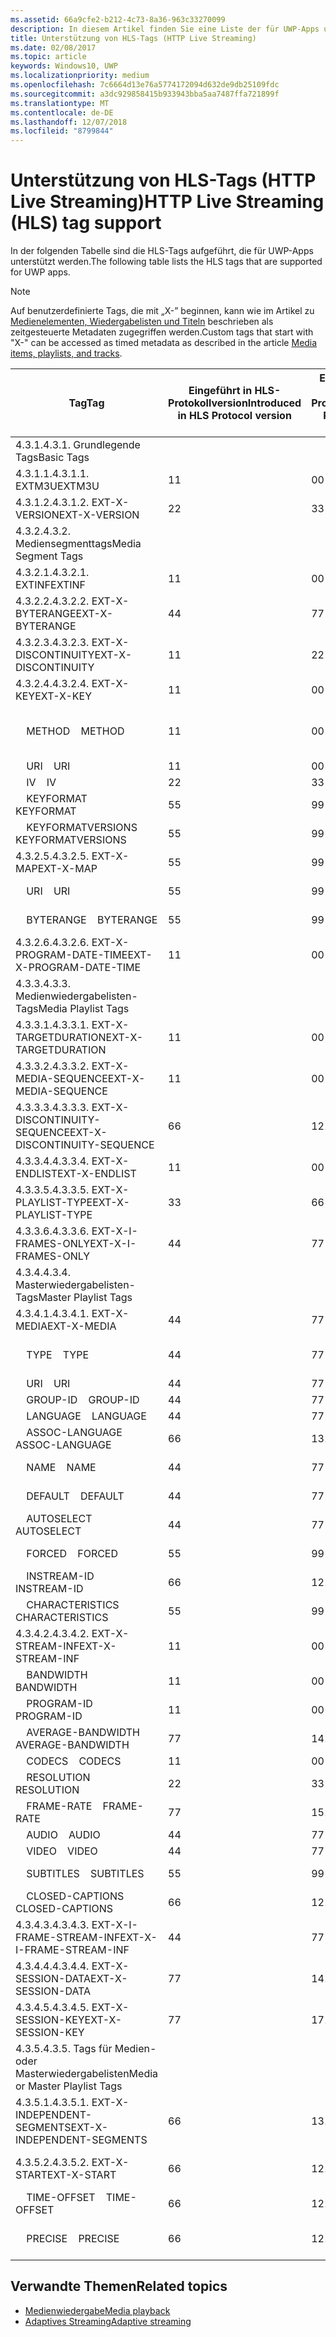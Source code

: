 ```yaml
---
ms.assetid: 66a9cfe2-b212-4c73-8a36-963c33270099
description: In diesem Artikel finden Sie eine Liste der für UWP-Apps unterstützten Tags für das HLS-Protokoll (HTTP Live Streaming).
title: Unterstützung von HLS-Tags (HTTP Live Streaming)
ms.date: 02/08/2017
ms.topic: article
keywords: Windows10, UWP
ms.localizationpriority: medium
ms.openlocfilehash: 7c6664d13e76a5774172094d632de9db25109fdc
ms.sourcegitcommit: a3dc929858415b933943bba5aa7487ffa721899f
ms.translationtype: MT
ms.contentlocale: de-DE
ms.lasthandoff: 12/07/2018
ms.locfileid: "8799844"
---
```

# <a name="http-live-streaming-hls-tag-support"></a><span data-ttu-id="766a7-104">Unterstützung von HLS-Tags (HTTP Live Streaming)</span><span class="sxs-lookup"><span data-stu-id="766a7-104">HTTP Live Streaming (HLS) tag support</span></span>
<span data-ttu-id="766a7-105">In der folgenden Tabelle sind die HLS-Tags aufgeführt, die für UWP-Apps unterstützt werden.</span><span class="sxs-lookup"><span data-stu-id="766a7-105">The following table lists the HLS tags that are supported for UWP apps.</span></span>

> [!NOTE] 
> <span data-ttu-id="766a7-106">Auf benutzerdefinierte Tags, die mit „X-” beginnen, kann wie im Artikel zu [Medienelementen, Wiedergabelisten und Titeln](media-playback-with-mediasource.md) beschrieben als zeitgesteuerte Metadaten zugegriffen werden.</span><span class="sxs-lookup"><span data-stu-id="766a7-106">Custom tags that start with "X-" can be accessed as timed metadata as described in the article [Media items, playlists, and tracks](media-playback-with-mediasource.md).</span></span>

|<span data-ttu-id="766a7-107">Tag</span><span class="sxs-lookup"><span data-stu-id="766a7-107">Tag</span></span> |<span data-ttu-id="766a7-108">Eingeführt in HLS-Protokollversion</span><span class="sxs-lookup"><span data-stu-id="766a7-108">Introduced in HLS Protocol version</span></span>|<span data-ttu-id="766a7-109">Entwurfsversion des HLS-Protokolldokuments</span><span class="sxs-lookup"><span data-stu-id="766a7-109">HLS Protocol Document Draft Version</span></span>|<span data-ttu-id="766a7-110">Erforderlich auf dem Client</span><span class="sxs-lookup"><span data-stu-id="766a7-110">Required on Client</span></span>|<span data-ttu-id="766a7-111">Juliversion von Windows 10</span><span class="sxs-lookup"><span data-stu-id="766a7-111">July release of Windows 10</span></span>|<span data-ttu-id="766a7-112">Windows 10, Version 1511</span><span class="sxs-lookup"><span data-stu-id="766a7-112">Windows 10, Version 1511</span></span>|<span data-ttu-id="766a7-113">Windows 10, Version 1607</span><span class="sxs-lookup"><span data-stu-id="766a7-113">Windows 10, Version 1607</span></span> |
|---------------------|-----------|--------------|---------|--------------|-----|-----|
|<span data-ttu-id="766a7-114">4.3.1.</span><span class="sxs-lookup"><span data-stu-id="766a7-114">4.3.1.</span></span>  <span data-ttu-id="766a7-115">Grundlegende Tags</span><span class="sxs-lookup"><span data-stu-id="766a7-115">Basic Tags</span></span>                 |             |                   |         |             |     |    |
| <span data-ttu-id="766a7-116">4.3.1.1.</span><span class="sxs-lookup"><span data-stu-id="766a7-116">4.3.1.1.</span></span>  <span data-ttu-id="766a7-117">EXTM3U</span><span class="sxs-lookup"><span data-stu-id="766a7-117">EXTM3U</span></span> |<span data-ttu-id="766a7-118">1</span><span class="sxs-lookup"><span data-stu-id="766a7-118">1</span></span>|<span data-ttu-id="766a7-119">0</span><span class="sxs-lookup"><span data-stu-id="766a7-119">0</span></span>|<span data-ttu-id="766a7-120">ERFORDERLICH</span><span class="sxs-lookup"><span data-stu-id="766a7-120">REQUIRED</span></span>|<span data-ttu-id="766a7-121">Unterstützt</span><span class="sxs-lookup"><span data-stu-id="766a7-121">Supported</span></span>|<span data-ttu-id="766a7-122">Unterstützt</span><span class="sxs-lookup"><span data-stu-id="766a7-122">Supported</span></span>|<span data-ttu-id="766a7-123">Unterstützt</span><span class="sxs-lookup"><span data-stu-id="766a7-123">Supported</span></span>|
| <span data-ttu-id="766a7-124">4.3.1.2.</span><span class="sxs-lookup"><span data-stu-id="766a7-124">4.3.1.2.</span></span>  <span data-ttu-id="766a7-125">EXT-X-VERSION</span><span class="sxs-lookup"><span data-stu-id="766a7-125">EXT-X-VERSION</span></span> |<span data-ttu-id="766a7-126">2</span><span class="sxs-lookup"><span data-stu-id="766a7-126">2</span></span>|<span data-ttu-id="766a7-127">3</span><span class="sxs-lookup"><span data-stu-id="766a7-127">3</span></span>|<span data-ttu-id="766a7-128">ERFORDERLICH</span><span class="sxs-lookup"><span data-stu-id="766a7-128">REQUIRED</span></span>|<span data-ttu-id="766a7-129">Unterstützt</span><span class="sxs-lookup"><span data-stu-id="766a7-129">Supported</span></span>|<span data-ttu-id="766a7-130">Unterstützt</span><span class="sxs-lookup"><span data-stu-id="766a7-130">Supported</span></span>|<span data-ttu-id="766a7-131">Unterstützt</span><span class="sxs-lookup"><span data-stu-id="766a7-131">Supported</span></span>
|<span data-ttu-id="766a7-132">4.3.2.</span><span class="sxs-lookup"><span data-stu-id="766a7-132">4.3.2.</span></span>  <span data-ttu-id="766a7-133">Mediensegmenttags</span><span class="sxs-lookup"><span data-stu-id="766a7-133">Media Segment Tags</span></span>                 |             |                   |         |             |     |    | 
| <span data-ttu-id="766a7-134">4.3.2.1.</span><span class="sxs-lookup"><span data-stu-id="766a7-134">4.3.2.1.</span></span>  <span data-ttu-id="766a7-135">EXTINF</span><span class="sxs-lookup"><span data-stu-id="766a7-135">EXTINF</span></span>  |<span data-ttu-id="766a7-136">1</span><span class="sxs-lookup"><span data-stu-id="766a7-136">1</span></span>|<span data-ttu-id="766a7-137">0</span><span class="sxs-lookup"><span data-stu-id="766a7-137">0</span></span>|<span data-ttu-id="766a7-138">ERFORDERLICH</span><span class="sxs-lookup"><span data-stu-id="766a7-138">REQUIRED</span></span>|<span data-ttu-id="766a7-139">Unterstützt</span><span class="sxs-lookup"><span data-stu-id="766a7-139">Supported</span></span>|<span data-ttu-id="766a7-140">Unterstützt</span><span class="sxs-lookup"><span data-stu-id="766a7-140">Supported</span></span>|<span data-ttu-id="766a7-141">Unterstützt</span><span class="sxs-lookup"><span data-stu-id="766a7-141">Supported</span></span>
| <span data-ttu-id="766a7-142">4.3.2.2.</span><span class="sxs-lookup"><span data-stu-id="766a7-142">4.3.2.2.</span></span>  <span data-ttu-id="766a7-143">EXT-X-BYTERANGE</span><span class="sxs-lookup"><span data-stu-id="766a7-143">EXT-X-BYTERANGE</span></span> |<span data-ttu-id="766a7-144">4</span><span class="sxs-lookup"><span data-stu-id="766a7-144">4</span></span>|<span data-ttu-id="766a7-145">7</span><span class="sxs-lookup"><span data-stu-id="766a7-145">7</span></span>|<span data-ttu-id="766a7-146">OPTIONAL</span><span class="sxs-lookup"><span data-stu-id="766a7-146">OPTIONAL</span></span>|<span data-ttu-id="766a7-147">Unterstützt</span><span class="sxs-lookup"><span data-stu-id="766a7-147">Supported</span></span>|<span data-ttu-id="766a7-148">Unterstützt</span><span class="sxs-lookup"><span data-stu-id="766a7-148">Supported</span></span>|<span data-ttu-id="766a7-149">Unterstützt</span><span class="sxs-lookup"><span data-stu-id="766a7-149">Supported</span></span>|
| <span data-ttu-id="766a7-150">4.3.2.3.</span><span class="sxs-lookup"><span data-stu-id="766a7-150">4.3.2.3.</span></span>  <span data-ttu-id="766a7-151">EXT-X-DISCONTINUITY</span><span class="sxs-lookup"><span data-stu-id="766a7-151">EXT-X-DISCONTINUITY</span></span> |<span data-ttu-id="766a7-152">1</span><span class="sxs-lookup"><span data-stu-id="766a7-152">1</span></span>|<span data-ttu-id="766a7-153">2</span><span class="sxs-lookup"><span data-stu-id="766a7-153">2</span></span>|<span data-ttu-id="766a7-154">OPTIONAL</span><span class="sxs-lookup"><span data-stu-id="766a7-154">OPTIONAL</span></span>|<span data-ttu-id="766a7-155">Unterstützt</span><span class="sxs-lookup"><span data-stu-id="766a7-155">Supported</span></span>|<span data-ttu-id="766a7-156">Unterstützt</span><span class="sxs-lookup"><span data-stu-id="766a7-156">Supported</span></span>|<span data-ttu-id="766a7-157">Unterstützt</span><span class="sxs-lookup"><span data-stu-id="766a7-157">Supported</span></span>|
| <span data-ttu-id="766a7-158">4.3.2.4.</span><span class="sxs-lookup"><span data-stu-id="766a7-158">4.3.2.4.</span></span>  <span data-ttu-id="766a7-159">EXT-X-KEY</span><span class="sxs-lookup"><span data-stu-id="766a7-159">EXT-X-KEY</span></span> |<span data-ttu-id="766a7-160">1</span><span class="sxs-lookup"><span data-stu-id="766a7-160">1</span></span>|<span data-ttu-id="766a7-161">0</span><span class="sxs-lookup"><span data-stu-id="766a7-161">0</span></span>|<span data-ttu-id="766a7-162">OPTIONAL</span><span class="sxs-lookup"><span data-stu-id="766a7-162">OPTIONAL</span></span>|<span data-ttu-id="766a7-163">Unterstützt</span><span class="sxs-lookup"><span data-stu-id="766a7-163">Supported</span></span>|<span data-ttu-id="766a7-164">Unterstützt</span><span class="sxs-lookup"><span data-stu-id="766a7-164">Supported</span></span>|<span data-ttu-id="766a7-165">Unterstützt</span><span class="sxs-lookup"><span data-stu-id="766a7-165">Supported</span></span>|
|<span data-ttu-id="766a7-166">&nbsp;&nbsp;&nbsp; METHOD</span><span class="sxs-lookup"><span data-stu-id="766a7-166">&nbsp;&nbsp;&nbsp; METHOD</span></span>|<span data-ttu-id="766a7-167">1</span><span class="sxs-lookup"><span data-stu-id="766a7-167">1</span></span>|<span data-ttu-id="766a7-168">0</span><span class="sxs-lookup"><span data-stu-id="766a7-168">0</span></span>|<span data-ttu-id="766a7-169">Attribut</span><span class="sxs-lookup"><span data-stu-id="766a7-169">Attribute</span></span>|<span data-ttu-id="766a7-170">„NONE, AES-128”</span><span class="sxs-lookup"><span data-stu-id="766a7-170">"NONE, AES-128"</span></span>|<span data-ttu-id="766a7-171">„NONE, AES-128”</span><span class="sxs-lookup"><span data-stu-id="766a7-171">"NONE, AES-128"</span></span>|<span data-ttu-id="766a7-172">„NONE, AES-128, SAMPLE-AES”</span><span class="sxs-lookup"><span data-stu-id="766a7-172">"NONE, AES-128, SAMPLE-AES"</span></span>|
|<span data-ttu-id="766a7-173">&nbsp;&nbsp;&nbsp; URI</span><span class="sxs-lookup"><span data-stu-id="766a7-173">&nbsp;&nbsp;&nbsp; URI</span></span>|<span data-ttu-id="766a7-174">1</span><span class="sxs-lookup"><span data-stu-id="766a7-174">1</span></span>|<span data-ttu-id="766a7-175">0</span><span class="sxs-lookup"><span data-stu-id="766a7-175">0</span></span>|<span data-ttu-id="766a7-176">Attribut</span><span class="sxs-lookup"><span data-stu-id="766a7-176">Attribute</span></span>|<span data-ttu-id="766a7-177">Unterstützt</span><span class="sxs-lookup"><span data-stu-id="766a7-177">Supported</span></span>|<span data-ttu-id="766a7-178">Unterstützt</span><span class="sxs-lookup"><span data-stu-id="766a7-178">Supported</span></span>|<span data-ttu-id="766a7-179">Unterstützt</span><span class="sxs-lookup"><span data-stu-id="766a7-179">Supported</span></span>|
|<span data-ttu-id="766a7-180">&nbsp;&nbsp;&nbsp; IV</span><span class="sxs-lookup"><span data-stu-id="766a7-180">&nbsp;&nbsp;&nbsp; IV</span></span>|<span data-ttu-id="766a7-181">2</span><span class="sxs-lookup"><span data-stu-id="766a7-181">2</span></span>|<span data-ttu-id="766a7-182">3</span><span class="sxs-lookup"><span data-stu-id="766a7-182">3</span></span>|<span data-ttu-id="766a7-183">Attribut</span><span class="sxs-lookup"><span data-stu-id="766a7-183">Attribute</span></span>|<span data-ttu-id="766a7-184">Unterstützt</span><span class="sxs-lookup"><span data-stu-id="766a7-184">Supported</span></span>|<span data-ttu-id="766a7-185">Unterstützt</span><span class="sxs-lookup"><span data-stu-id="766a7-185">Supported</span></span>|<span data-ttu-id="766a7-186">Unterstützt</span><span class="sxs-lookup"><span data-stu-id="766a7-186">Supported</span></span>|
|<span data-ttu-id="766a7-187">&nbsp;&nbsp;&nbsp; KEYFORMAT</span><span class="sxs-lookup"><span data-stu-id="766a7-187">&nbsp;&nbsp;&nbsp; KEYFORMAT</span></span>|<span data-ttu-id="766a7-188">5</span><span class="sxs-lookup"><span data-stu-id="766a7-188">5</span></span>|<span data-ttu-id="766a7-189">9</span><span class="sxs-lookup"><span data-stu-id="766a7-189">9</span></span>|<span data-ttu-id="766a7-190">Attribut</span><span class="sxs-lookup"><span data-stu-id="766a7-190">Attribute</span></span>|<span data-ttu-id="766a7-191">Nicht unterstützt</span><span class="sxs-lookup"><span data-stu-id="766a7-191">Not Supported</span></span>|<span data-ttu-id="766a7-192">Nicht unterstützt</span><span class="sxs-lookup"><span data-stu-id="766a7-192">Not Supported</span></span>|<span data-ttu-id="766a7-193">Nicht unterstützt</span><span class="sxs-lookup"><span data-stu-id="766a7-193">Not Supported</span></span>|
|<span data-ttu-id="766a7-194">&nbsp;&nbsp;&nbsp; KEYFORMATVERSIONS</span><span class="sxs-lookup"><span data-stu-id="766a7-194">&nbsp;&nbsp;&nbsp; KEYFORMATVERSIONS</span></span>|<span data-ttu-id="766a7-195">5</span><span class="sxs-lookup"><span data-stu-id="766a7-195">5</span></span>|<span data-ttu-id="766a7-196">9</span><span class="sxs-lookup"><span data-stu-id="766a7-196">9</span></span>|<span data-ttu-id="766a7-197">Attribut</span><span class="sxs-lookup"><span data-stu-id="766a7-197">Attribute</span></span>|<span data-ttu-id="766a7-198">Nicht unterstützt</span><span class="sxs-lookup"><span data-stu-id="766a7-198">Not Supported</span></span>|<span data-ttu-id="766a7-199">Nicht unterstützt</span><span class="sxs-lookup"><span data-stu-id="766a7-199">Not Supported</span></span>|<span data-ttu-id="766a7-200">Nicht unterstützt</span><span class="sxs-lookup"><span data-stu-id="766a7-200">Not Supported</span></span>|
| <span data-ttu-id="766a7-201">4.3.2.5.</span><span class="sxs-lookup"><span data-stu-id="766a7-201">4.3.2.5.</span></span>  <span data-ttu-id="766a7-202">EXT-X-MAP</span><span class="sxs-lookup"><span data-stu-id="766a7-202">EXT-X-MAP</span></span> |<span data-ttu-id="766a7-203">5</span><span class="sxs-lookup"><span data-stu-id="766a7-203">5</span></span>|<span data-ttu-id="766a7-204">9</span><span class="sxs-lookup"><span data-stu-id="766a7-204">9</span></span>|<span data-ttu-id="766a7-205">OPTIONAL</span><span class="sxs-lookup"><span data-stu-id="766a7-205">OPTIONAL</span></span>|<span data-ttu-id="766a7-206">Nicht unterstützt</span><span class="sxs-lookup"><span data-stu-id="766a7-206">Not Supported</span></span>|<span data-ttu-id="766a7-207">Nicht unterstützt</span><span class="sxs-lookup"><span data-stu-id="766a7-207">Not Supported</span></span>|<span data-ttu-id="766a7-208">Nicht unterstützt</span><span class="sxs-lookup"><span data-stu-id="766a7-208">Not Supported</span></span>|
|<span data-ttu-id="766a7-209">&nbsp;&nbsp;&nbsp; URI</span><span class="sxs-lookup"><span data-stu-id="766a7-209">&nbsp;&nbsp;&nbsp; URI</span></span>|<span data-ttu-id="766a7-210">5</span><span class="sxs-lookup"><span data-stu-id="766a7-210">5</span></span>|<span data-ttu-id="766a7-211">9</span><span class="sxs-lookup"><span data-stu-id="766a7-211">9</span></span>|<span data-ttu-id="766a7-212">Attribut</span><span class="sxs-lookup"><span data-stu-id="766a7-212">Attribute</span></span>|<span data-ttu-id="766a7-213">Nicht unterstützt</span><span class="sxs-lookup"><span data-stu-id="766a7-213">Not Supported</span></span>|<span data-ttu-id="766a7-214">Nicht unterstützt</span><span class="sxs-lookup"><span data-stu-id="766a7-214">Not Supported</span></span>|<span data-ttu-id="766a7-215">Nicht unterstützt</span><span class="sxs-lookup"><span data-stu-id="766a7-215">Not Supported</span></span>|
|<span data-ttu-id="766a7-216">&nbsp;&nbsp;&nbsp; BYTERANGE</span><span class="sxs-lookup"><span data-stu-id="766a7-216">&nbsp;&nbsp;&nbsp; BYTERANGE</span></span>|<span data-ttu-id="766a7-217">5</span><span class="sxs-lookup"><span data-stu-id="766a7-217">5</span></span>|<span data-ttu-id="766a7-218">9</span><span class="sxs-lookup"><span data-stu-id="766a7-218">9</span></span>|<span data-ttu-id="766a7-219">Attribut</span><span class="sxs-lookup"><span data-stu-id="766a7-219">Attribute</span></span>|<span data-ttu-id="766a7-220">Nicht unterstützt</span><span class="sxs-lookup"><span data-stu-id="766a7-220">Not Supported</span></span>|<span data-ttu-id="766a7-221">Nicht unterstützt</span><span class="sxs-lookup"><span data-stu-id="766a7-221">Not Supported</span></span>|<span data-ttu-id="766a7-222">Nicht unterstützt</span><span class="sxs-lookup"><span data-stu-id="766a7-222">Not Supported</span></span>|
| <span data-ttu-id="766a7-223">4.3.2.6.</span><span class="sxs-lookup"><span data-stu-id="766a7-223">4.3.2.6.</span></span>  <span data-ttu-id="766a7-224">EXT-X-PROGRAM-DATE-TIME</span><span class="sxs-lookup"><span data-stu-id="766a7-224">EXT-X-PROGRAM-DATE-TIME</span></span> |<span data-ttu-id="766a7-225">1</span><span class="sxs-lookup"><span data-stu-id="766a7-225">1</span></span>|<span data-ttu-id="766a7-226">0</span><span class="sxs-lookup"><span data-stu-id="766a7-226">0</span></span>|<span data-ttu-id="766a7-227">OPTIONAL</span><span class="sxs-lookup"><span data-stu-id="766a7-227">OPTIONAL</span></span>|<span data-ttu-id="766a7-228">Nicht unterstützt</span><span class="sxs-lookup"><span data-stu-id="766a7-228">Not Supported</span></span>|<span data-ttu-id="766a7-229">Nicht unterstützt</span><span class="sxs-lookup"><span data-stu-id="766a7-229">Not Supported</span></span>|<span data-ttu-id="766a7-230">Nicht unterstützt</span><span class="sxs-lookup"><span data-stu-id="766a7-230">Not Supported</span></span>|
|<span data-ttu-id="766a7-231">4.3.3.</span><span class="sxs-lookup"><span data-stu-id="766a7-231">4.3.3.</span></span>  <span data-ttu-id="766a7-232">Medienwiedergabelisten-Tags</span><span class="sxs-lookup"><span data-stu-id="766a7-232">Media Playlist Tags</span></span>                 |             |                   |         |             |     |    | 
| <span data-ttu-id="766a7-233">4.3.3.1.</span><span class="sxs-lookup"><span data-stu-id="766a7-233">4.3.3.1.</span></span>  <span data-ttu-id="766a7-234">EXT-X-TARGETDURATION</span><span class="sxs-lookup"><span data-stu-id="766a7-234">EXT-X-TARGETDURATION</span></span>  |<span data-ttu-id="766a7-235">1</span><span class="sxs-lookup"><span data-stu-id="766a7-235">1</span></span>|<span data-ttu-id="766a7-236">0</span><span class="sxs-lookup"><span data-stu-id="766a7-236">0</span></span>|<span data-ttu-id="766a7-237">ERFORDERLICH</span><span class="sxs-lookup"><span data-stu-id="766a7-237">REQUIRED</span></span>|<span data-ttu-id="766a7-238">Unterstützt</span><span class="sxs-lookup"><span data-stu-id="766a7-238">Supported</span></span>|<span data-ttu-id="766a7-239">Unterstützt</span><span class="sxs-lookup"><span data-stu-id="766a7-239">Supported</span></span>|<span data-ttu-id="766a7-240">Unterstützt</span><span class="sxs-lookup"><span data-stu-id="766a7-240">Supported</span></span>|
| <span data-ttu-id="766a7-241">4.3.3.2.</span><span class="sxs-lookup"><span data-stu-id="766a7-241">4.3.3.2.</span></span>  <span data-ttu-id="766a7-242">EXT-X-MEDIA-SEQUENCE</span><span class="sxs-lookup"><span data-stu-id="766a7-242">EXT-X-MEDIA-SEQUENCE</span></span>  |<span data-ttu-id="766a7-243">1</span><span class="sxs-lookup"><span data-stu-id="766a7-243">1</span></span>|<span data-ttu-id="766a7-244">0</span><span class="sxs-lookup"><span data-stu-id="766a7-244">0</span></span>|<span data-ttu-id="766a7-245">OPTIONAL</span><span class="sxs-lookup"><span data-stu-id="766a7-245">OPTIONAL</span></span>|<span data-ttu-id="766a7-246">Unterstützt</span><span class="sxs-lookup"><span data-stu-id="766a7-246">Supported</span></span>|<span data-ttu-id="766a7-247">Unterstützt</span><span class="sxs-lookup"><span data-stu-id="766a7-247">Supported</span></span>|<span data-ttu-id="766a7-248">Unterstützt</span><span class="sxs-lookup"><span data-stu-id="766a7-248">Supported</span></span>|
| <span data-ttu-id="766a7-249">4.3.3.3.</span><span class="sxs-lookup"><span data-stu-id="766a7-249">4.3.3.3.</span></span>  <span data-ttu-id="766a7-250">EXT-X-DISCONTINUITY-SEQUENCE</span><span class="sxs-lookup"><span data-stu-id="766a7-250">EXT-X-DISCONTINUITY-SEQUENCE</span></span>|<span data-ttu-id="766a7-251">6</span><span class="sxs-lookup"><span data-stu-id="766a7-251">6</span></span>|<span data-ttu-id="766a7-252">12</span><span class="sxs-lookup"><span data-stu-id="766a7-252">12</span></span>|<span data-ttu-id="766a7-253">OPTIONAL</span><span class="sxs-lookup"><span data-stu-id="766a7-253">OPTIONAL</span></span>|<span data-ttu-id="766a7-254">Nicht unterstützt</span><span class="sxs-lookup"><span data-stu-id="766a7-254">Not Supported</span></span>|<span data-ttu-id="766a7-255">Nicht unterstützt</span><span class="sxs-lookup"><span data-stu-id="766a7-255">Not Supported</span></span>|<span data-ttu-id="766a7-256">Nicht unterstützt</span><span class="sxs-lookup"><span data-stu-id="766a7-256">Not Supported</span></span>|
| <span data-ttu-id="766a7-257">4.3.3.4.</span><span class="sxs-lookup"><span data-stu-id="766a7-257">4.3.3.4.</span></span>  <span data-ttu-id="766a7-258">EXT-X-ENDLIST</span><span class="sxs-lookup"><span data-stu-id="766a7-258">EXT-X-ENDLIST</span></span> |<span data-ttu-id="766a7-259">1</span><span class="sxs-lookup"><span data-stu-id="766a7-259">1</span></span>|<span data-ttu-id="766a7-260">0</span><span class="sxs-lookup"><span data-stu-id="766a7-260">0</span></span>|<span data-ttu-id="766a7-261">OPTIONAL</span><span class="sxs-lookup"><span data-stu-id="766a7-261">OPTIONAL</span></span>|<span data-ttu-id="766a7-262">Unterstützt</span><span class="sxs-lookup"><span data-stu-id="766a7-262">Supported</span></span>|<span data-ttu-id="766a7-263">Unterstützt</span><span class="sxs-lookup"><span data-stu-id="766a7-263">Supported</span></span>|<span data-ttu-id="766a7-264">Unterstützt</span><span class="sxs-lookup"><span data-stu-id="766a7-264">Supported</span></span>|
| <span data-ttu-id="766a7-265">4.3.3.5.</span><span class="sxs-lookup"><span data-stu-id="766a7-265">4.3.3.5.</span></span>  <span data-ttu-id="766a7-266">EXT-X-PLAYLIST-TYPE</span><span class="sxs-lookup"><span data-stu-id="766a7-266">EXT-X-PLAYLIST-TYPE</span></span> |<span data-ttu-id="766a7-267">3</span><span class="sxs-lookup"><span data-stu-id="766a7-267">3</span></span>|<span data-ttu-id="766a7-268">6</span><span class="sxs-lookup"><span data-stu-id="766a7-268">6</span></span>|<span data-ttu-id="766a7-269">OPTIONAL</span><span class="sxs-lookup"><span data-stu-id="766a7-269">OPTIONAL</span></span>|<span data-ttu-id="766a7-270">Unterstützt</span><span class="sxs-lookup"><span data-stu-id="766a7-270">Supported</span></span>|<span data-ttu-id="766a7-271">Unterstützt</span><span class="sxs-lookup"><span data-stu-id="766a7-271">Supported</span></span>|<span data-ttu-id="766a7-272">Unterstützt</span><span class="sxs-lookup"><span data-stu-id="766a7-272">Supported</span></span>|
| <span data-ttu-id="766a7-273">4.3.3.6.</span><span class="sxs-lookup"><span data-stu-id="766a7-273">4.3.3.6.</span></span>  <span data-ttu-id="766a7-274">EXT-X-I-FRAMES-ONLY</span><span class="sxs-lookup"><span data-stu-id="766a7-274">EXT-X-I-FRAMES-ONLY</span></span> |<span data-ttu-id="766a7-275">4</span><span class="sxs-lookup"><span data-stu-id="766a7-275">4</span></span>|<span data-ttu-id="766a7-276">7</span><span class="sxs-lookup"><span data-stu-id="766a7-276">7</span></span>|<span data-ttu-id="766a7-277">OPTIONAL</span><span class="sxs-lookup"><span data-stu-id="766a7-277">OPTIONAL</span></span>|<span data-ttu-id="766a7-278">Nicht unterstützt</span><span class="sxs-lookup"><span data-stu-id="766a7-278">Not Supported</span></span>|<span data-ttu-id="766a7-279">Nicht unterstützt</span><span class="sxs-lookup"><span data-stu-id="766a7-279">Not Supported</span></span>|<span data-ttu-id="766a7-280">Nicht unterstützt</span><span class="sxs-lookup"><span data-stu-id="766a7-280">Not Supported</span></span>|
|<span data-ttu-id="766a7-281">4.3.4.</span><span class="sxs-lookup"><span data-stu-id="766a7-281">4.3.4.</span></span>  <span data-ttu-id="766a7-282">Masterwiedergabelisten-Tags</span><span class="sxs-lookup"><span data-stu-id="766a7-282">Master Playlist Tags</span></span>                 |             |                   |         |             |     |    |
| <span data-ttu-id="766a7-283">4.3.4.1.</span><span class="sxs-lookup"><span data-stu-id="766a7-283">4.3.4.1.</span></span>  <span data-ttu-id="766a7-284">EXT-X-MEDIA</span><span class="sxs-lookup"><span data-stu-id="766a7-284">EXT-X-MEDIA</span></span> |<span data-ttu-id="766a7-285">4</span><span class="sxs-lookup"><span data-stu-id="766a7-285">4</span></span>|<span data-ttu-id="766a7-286">7</span><span class="sxs-lookup"><span data-stu-id="766a7-286">7</span></span>|<span data-ttu-id="766a7-287">OPTIONAL</span><span class="sxs-lookup"><span data-stu-id="766a7-287">OPTIONAL</span></span>|<span data-ttu-id="766a7-288">Unterstützt</span><span class="sxs-lookup"><span data-stu-id="766a7-288">Supported</span></span>|<span data-ttu-id="766a7-289">Unterstützt</span><span class="sxs-lookup"><span data-stu-id="766a7-289">Supported</span></span>|<span data-ttu-id="766a7-290">Unterstützt</span><span class="sxs-lookup"><span data-stu-id="766a7-290">Supported</span></span>|
|<span data-ttu-id="766a7-291">&nbsp;&nbsp;&nbsp;  TYPE</span><span class="sxs-lookup"><span data-stu-id="766a7-291">&nbsp;&nbsp;&nbsp;  TYPE</span></span>|<span data-ttu-id="766a7-292">4</span><span class="sxs-lookup"><span data-stu-id="766a7-292">4</span></span>|<span data-ttu-id="766a7-293">7</span><span class="sxs-lookup"><span data-stu-id="766a7-293">7</span></span>|<span data-ttu-id="766a7-294">Attribut</span><span class="sxs-lookup"><span data-stu-id="766a7-294">Attribute</span></span>|<span data-ttu-id="766a7-295">„AUDIO, VIDEO”</span><span class="sxs-lookup"><span data-stu-id="766a7-295">"AUDIO, VIDEO"</span></span>|<span data-ttu-id="766a7-296">„AUDIO, VIDEO”</span><span class="sxs-lookup"><span data-stu-id="766a7-296">"AUDIO, VIDEO"</span></span>|<span data-ttu-id="766a7-297">„AUDIO, VIDEO, SUBTITLES”</span><span class="sxs-lookup"><span data-stu-id="766a7-297">"AUDIO, VIDEO, SUBTITLES"</span></span>|
|<span data-ttu-id="766a7-298">&nbsp;&nbsp;&nbsp;  URI</span><span class="sxs-lookup"><span data-stu-id="766a7-298">&nbsp;&nbsp;&nbsp;  URI</span></span>|<span data-ttu-id="766a7-299">4</span><span class="sxs-lookup"><span data-stu-id="766a7-299">4</span></span>|<span data-ttu-id="766a7-300">7</span><span class="sxs-lookup"><span data-stu-id="766a7-300">7</span></span>|<span data-ttu-id="766a7-301">Attribut</span><span class="sxs-lookup"><span data-stu-id="766a7-301">Attribute</span></span>|<span data-ttu-id="766a7-302">Unterstützt</span><span class="sxs-lookup"><span data-stu-id="766a7-302">Supported</span></span>|<span data-ttu-id="766a7-303">Unterstützt</span><span class="sxs-lookup"><span data-stu-id="766a7-303">Supported</span></span>|<span data-ttu-id="766a7-304">Unterstützt</span><span class="sxs-lookup"><span data-stu-id="766a7-304">Supported</span></span>|
|<span data-ttu-id="766a7-305">&nbsp;&nbsp;&nbsp;  GROUP-ID</span><span class="sxs-lookup"><span data-stu-id="766a7-305">&nbsp;&nbsp;&nbsp;  GROUP-ID</span></span>|<span data-ttu-id="766a7-306">4</span><span class="sxs-lookup"><span data-stu-id="766a7-306">4</span></span>|<span data-ttu-id="766a7-307">7</span><span class="sxs-lookup"><span data-stu-id="766a7-307">7</span></span>|<span data-ttu-id="766a7-308">Attribut</span><span class="sxs-lookup"><span data-stu-id="766a7-308">Attribute</span></span>|<span data-ttu-id="766a7-309">Unterstützt</span><span class="sxs-lookup"><span data-stu-id="766a7-309">Supported</span></span>|<span data-ttu-id="766a7-310">Unterstützt</span><span class="sxs-lookup"><span data-stu-id="766a7-310">Supported</span></span>|<span data-ttu-id="766a7-311">Unterstützt</span><span class="sxs-lookup"><span data-stu-id="766a7-311">Supported</span></span>|
|<span data-ttu-id="766a7-312">&nbsp;&nbsp;&nbsp;  LANGUAGE</span><span class="sxs-lookup"><span data-stu-id="766a7-312">&nbsp;&nbsp;&nbsp;  LANGUAGE</span></span>|<span data-ttu-id="766a7-313">4</span><span class="sxs-lookup"><span data-stu-id="766a7-313">4</span></span>|<span data-ttu-id="766a7-314">7</span><span class="sxs-lookup"><span data-stu-id="766a7-314">7</span></span>|<span data-ttu-id="766a7-315">Attribut</span><span class="sxs-lookup"><span data-stu-id="766a7-315">Attribute</span></span>|<span data-ttu-id="766a7-316">Unterstützt</span><span class="sxs-lookup"><span data-stu-id="766a7-316">Supported</span></span>|<span data-ttu-id="766a7-317">Unterstützt</span><span class="sxs-lookup"><span data-stu-id="766a7-317">Supported</span></span>|<span data-ttu-id="766a7-318">Unterstützt</span><span class="sxs-lookup"><span data-stu-id="766a7-318">Supported</span></span>|
|<span data-ttu-id="766a7-319">&nbsp;&nbsp;&nbsp;  ASSOC-LANGUAGE</span><span class="sxs-lookup"><span data-stu-id="766a7-319">&nbsp;&nbsp;&nbsp;  ASSOC-LANGUAGE</span></span>|<span data-ttu-id="766a7-320">6</span><span class="sxs-lookup"><span data-stu-id="766a7-320">6</span></span>|<span data-ttu-id="766a7-321">13</span><span class="sxs-lookup"><span data-stu-id="766a7-321">13</span></span>|<span data-ttu-id="766a7-322">Attribut</span><span class="sxs-lookup"><span data-stu-id="766a7-322">Attribute</span></span>|<span data-ttu-id="766a7-323">Nicht unterstützt</span><span class="sxs-lookup"><span data-stu-id="766a7-323">Not Supported</span></span>|<span data-ttu-id="766a7-324">Nicht unterstützt</span><span class="sxs-lookup"><span data-stu-id="766a7-324">Not Supported</span></span>|<span data-ttu-id="766a7-325">Nicht unterstützt</span><span class="sxs-lookup"><span data-stu-id="766a7-325">Not Supported</span></span>|
|<span data-ttu-id="766a7-326">&nbsp;&nbsp;&nbsp;  NAME</span><span class="sxs-lookup"><span data-stu-id="766a7-326">&nbsp;&nbsp;&nbsp;  NAME</span></span>|<span data-ttu-id="766a7-327">4</span><span class="sxs-lookup"><span data-stu-id="766a7-327">4</span></span>|<span data-ttu-id="766a7-328">7</span><span class="sxs-lookup"><span data-stu-id="766a7-328">7</span></span>|<span data-ttu-id="766a7-329">Attribut</span><span class="sxs-lookup"><span data-stu-id="766a7-329">Attribute</span></span>|<span data-ttu-id="766a7-330">Nicht unterstützt</span><span class="sxs-lookup"><span data-stu-id="766a7-330">Not Supported</span></span>|<span data-ttu-id="766a7-331">Nicht unterstützt</span><span class="sxs-lookup"><span data-stu-id="766a7-331">Not Supported</span></span>|<span data-ttu-id="766a7-332">Unterstützt</span><span class="sxs-lookup"><span data-stu-id="766a7-332">Supported</span></span>|
|<span data-ttu-id="766a7-333">&nbsp;&nbsp;&nbsp;  DEFAULT</span><span class="sxs-lookup"><span data-stu-id="766a7-333">&nbsp;&nbsp;&nbsp;  DEFAULT</span></span>|<span data-ttu-id="766a7-334">4</span><span class="sxs-lookup"><span data-stu-id="766a7-334">4</span></span>|<span data-ttu-id="766a7-335">7</span><span class="sxs-lookup"><span data-stu-id="766a7-335">7</span></span>|<span data-ttu-id="766a7-336">Attribut</span><span class="sxs-lookup"><span data-stu-id="766a7-336">Attribute</span></span>|<span data-ttu-id="766a7-337">Nicht unterstützt</span><span class="sxs-lookup"><span data-stu-id="766a7-337">Not Supported</span></span>|<span data-ttu-id="766a7-338">Nicht unterstützt</span><span class="sxs-lookup"><span data-stu-id="766a7-338">Not Supported</span></span>|<span data-ttu-id="766a7-339">Nicht unterstützt</span><span class="sxs-lookup"><span data-stu-id="766a7-339">Not Supported</span></span>|
|<span data-ttu-id="766a7-340">&nbsp;&nbsp;&nbsp;  AUTOSELECT</span><span class="sxs-lookup"><span data-stu-id="766a7-340">&nbsp;&nbsp;&nbsp;  AUTOSELECT</span></span>|<span data-ttu-id="766a7-341">4</span><span class="sxs-lookup"><span data-stu-id="766a7-341">4</span></span>|<span data-ttu-id="766a7-342">7</span><span class="sxs-lookup"><span data-stu-id="766a7-342">7</span></span>|<span data-ttu-id="766a7-343">Attribut</span><span class="sxs-lookup"><span data-stu-id="766a7-343">Attribute</span></span>|<span data-ttu-id="766a7-344">Nicht unterstützt</span><span class="sxs-lookup"><span data-stu-id="766a7-344">Not Supported</span></span>|<span data-ttu-id="766a7-345">Nicht unterstützt</span><span class="sxs-lookup"><span data-stu-id="766a7-345">Not Supported</span></span>|<span data-ttu-id="766a7-346">Nicht unterstützt</span><span class="sxs-lookup"><span data-stu-id="766a7-346">Not Supported</span></span>|
|<span data-ttu-id="766a7-347">&nbsp;&nbsp;&nbsp;  FORCED</span><span class="sxs-lookup"><span data-stu-id="766a7-347">&nbsp;&nbsp;&nbsp;  FORCED</span></span>|<span data-ttu-id="766a7-348">5</span><span class="sxs-lookup"><span data-stu-id="766a7-348">5</span></span>|<span data-ttu-id="766a7-349">9</span><span class="sxs-lookup"><span data-stu-id="766a7-349">9</span></span>|<span data-ttu-id="766a7-350">Attribut</span><span class="sxs-lookup"><span data-stu-id="766a7-350">Attribute</span></span>|<span data-ttu-id="766a7-351">Nicht unterstützt</span><span class="sxs-lookup"><span data-stu-id="766a7-351">Not Supported</span></span>|<span data-ttu-id="766a7-352">Nicht unterstützt</span><span class="sxs-lookup"><span data-stu-id="766a7-352">Not Supported</span></span>|<span data-ttu-id="766a7-353">Nicht unterstützt</span><span class="sxs-lookup"><span data-stu-id="766a7-353">Not Supported</span></span>|
|<span data-ttu-id="766a7-354">&nbsp;&nbsp;&nbsp;  INSTREAM-ID</span><span class="sxs-lookup"><span data-stu-id="766a7-354">&nbsp;&nbsp;&nbsp;  INSTREAM-ID</span></span>|<span data-ttu-id="766a7-355">6</span><span class="sxs-lookup"><span data-stu-id="766a7-355">6</span></span>|<span data-ttu-id="766a7-356">12</span><span class="sxs-lookup"><span data-stu-id="766a7-356">12</span></span>|<span data-ttu-id="766a7-357">Attribut</span><span class="sxs-lookup"><span data-stu-id="766a7-357">Attribute</span></span>|<span data-ttu-id="766a7-358">Nicht unterstützt</span><span class="sxs-lookup"><span data-stu-id="766a7-358">Not Supported</span></span>|<span data-ttu-id="766a7-359">Nicht unterstützt</span><span class="sxs-lookup"><span data-stu-id="766a7-359">Not Supported</span></span>|<span data-ttu-id="766a7-360">Nicht unterstützt</span><span class="sxs-lookup"><span data-stu-id="766a7-360">Not Supported</span></span>|
|<span data-ttu-id="766a7-361">&nbsp;&nbsp;&nbsp;  CHARACTERISTICS</span><span class="sxs-lookup"><span data-stu-id="766a7-361">&nbsp;&nbsp;&nbsp;  CHARACTERISTICS</span></span>|<span data-ttu-id="766a7-362">5</span><span class="sxs-lookup"><span data-stu-id="766a7-362">5</span></span>|<span data-ttu-id="766a7-363">9</span><span class="sxs-lookup"><span data-stu-id="766a7-363">9</span></span>|<span data-ttu-id="766a7-364">Attribut</span><span class="sxs-lookup"><span data-stu-id="766a7-364">Attribute</span></span>|<span data-ttu-id="766a7-365">Nicht unterstützt</span><span class="sxs-lookup"><span data-stu-id="766a7-365">Not Supported</span></span>|<span data-ttu-id="766a7-366">Nicht unterstützt</span><span class="sxs-lookup"><span data-stu-id="766a7-366">Not Supported</span></span>|<span data-ttu-id="766a7-367">Nicht unterstützt</span><span class="sxs-lookup"><span data-stu-id="766a7-367">Not Supported</span></span>|
| <span data-ttu-id="766a7-368">4.3.4.2.</span><span class="sxs-lookup"><span data-stu-id="766a7-368">4.3.4.2.</span></span>  <span data-ttu-id="766a7-369">EXT-X-STREAM-INF</span><span class="sxs-lookup"><span data-stu-id="766a7-369">EXT-X-STREAM-INF</span></span>  |<span data-ttu-id="766a7-370">1</span><span class="sxs-lookup"><span data-stu-id="766a7-370">1</span></span>|<span data-ttu-id="766a7-371">0</span><span class="sxs-lookup"><span data-stu-id="766a7-371">0</span></span>|<span data-ttu-id="766a7-372">ERFORDERLICH</span><span class="sxs-lookup"><span data-stu-id="766a7-372">REQUIRED</span></span>|<span data-ttu-id="766a7-373">Unterstützt</span><span class="sxs-lookup"><span data-stu-id="766a7-373">Supported</span></span>|<span data-ttu-id="766a7-374">Unterstützt</span><span class="sxs-lookup"><span data-stu-id="766a7-374">Supported</span></span>|<span data-ttu-id="766a7-375">Unterstützt</span><span class="sxs-lookup"><span data-stu-id="766a7-375">Supported</span></span>|
|<span data-ttu-id="766a7-376">&nbsp;&nbsp;&nbsp;  BANDWIDTH</span><span class="sxs-lookup"><span data-stu-id="766a7-376">&nbsp;&nbsp;&nbsp;  BANDWIDTH</span></span>|<span data-ttu-id="766a7-377">1</span><span class="sxs-lookup"><span data-stu-id="766a7-377">1</span></span>|<span data-ttu-id="766a7-378">0</span><span class="sxs-lookup"><span data-stu-id="766a7-378">0</span></span>|<span data-ttu-id="766a7-379">Attribut</span><span class="sxs-lookup"><span data-stu-id="766a7-379">Attribute</span></span>|<span data-ttu-id="766a7-380">Unterstützt</span><span class="sxs-lookup"><span data-stu-id="766a7-380">Supported</span></span>|<span data-ttu-id="766a7-381">Unterstützt</span><span class="sxs-lookup"><span data-stu-id="766a7-381">Supported</span></span>|<span data-ttu-id="766a7-382">Unterstützt</span><span class="sxs-lookup"><span data-stu-id="766a7-382">Supported</span></span>|
|<span data-ttu-id="766a7-383">&nbsp;&nbsp;&nbsp;  PROGRAM-ID</span><span class="sxs-lookup"><span data-stu-id="766a7-383">&nbsp;&nbsp;&nbsp;  PROGRAM-ID</span></span>|<span data-ttu-id="766a7-384">1</span><span class="sxs-lookup"><span data-stu-id="766a7-384">1</span></span>|<span data-ttu-id="766a7-385">0</span><span class="sxs-lookup"><span data-stu-id="766a7-385">0</span></span>|<span data-ttu-id="766a7-386">Attribut</span><span class="sxs-lookup"><span data-stu-id="766a7-386">Attribute</span></span>|<span data-ttu-id="766a7-387">Nicht verfügbar</span><span class="sxs-lookup"><span data-stu-id="766a7-387">NA</span></span>|<span data-ttu-id="766a7-388">Nicht verfügbar</span><span class="sxs-lookup"><span data-stu-id="766a7-388">NA</span></span>|<span data-ttu-id="766a7-389">Nicht verfügbar</span><span class="sxs-lookup"><span data-stu-id="766a7-389">NA</span></span>|
|<span data-ttu-id="766a7-390">&nbsp;&nbsp;&nbsp;  AVERAGE-BANDWIDTH</span><span class="sxs-lookup"><span data-stu-id="766a7-390">&nbsp;&nbsp;&nbsp;  AVERAGE-BANDWIDTH</span></span>|<span data-ttu-id="766a7-391">7</span><span class="sxs-lookup"><span data-stu-id="766a7-391">7</span></span>|<span data-ttu-id="766a7-392">14</span><span class="sxs-lookup"><span data-stu-id="766a7-392">14</span></span>|<span data-ttu-id="766a7-393">Attribut</span><span class="sxs-lookup"><span data-stu-id="766a7-393">Attribute</span></span>|<span data-ttu-id="766a7-394">Nicht unterstützt</span><span class="sxs-lookup"><span data-stu-id="766a7-394">Not Supported</span></span>|<span data-ttu-id="766a7-395">Nicht unterstützt</span><span class="sxs-lookup"><span data-stu-id="766a7-395">Not Supported</span></span>|<span data-ttu-id="766a7-396">Nicht unterstützt</span><span class="sxs-lookup"><span data-stu-id="766a7-396">Not Supported</span></span>|
|<span data-ttu-id="766a7-397">&nbsp;&nbsp;&nbsp;  CODECS</span><span class="sxs-lookup"><span data-stu-id="766a7-397">&nbsp;&nbsp;&nbsp;  CODECS</span></span>|<span data-ttu-id="766a7-398">1</span><span class="sxs-lookup"><span data-stu-id="766a7-398">1</span></span>|<span data-ttu-id="766a7-399">0</span><span class="sxs-lookup"><span data-stu-id="766a7-399">0</span></span>|<span data-ttu-id="766a7-400">Attribut</span><span class="sxs-lookup"><span data-stu-id="766a7-400">Attribute</span></span>|<span data-ttu-id="766a7-401">Unterstützt</span><span class="sxs-lookup"><span data-stu-id="766a7-401">Supported</span></span>|<span data-ttu-id="766a7-402">Unterstützt</span><span class="sxs-lookup"><span data-stu-id="766a7-402">Supported</span></span>|<span data-ttu-id="766a7-403">Unterstützt</span><span class="sxs-lookup"><span data-stu-id="766a7-403">Supported</span></span>|
|<span data-ttu-id="766a7-404">&nbsp;&nbsp;&nbsp;  RESOLUTION</span><span class="sxs-lookup"><span data-stu-id="766a7-404">&nbsp;&nbsp;&nbsp;  RESOLUTION</span></span>|<span data-ttu-id="766a7-405">2</span><span class="sxs-lookup"><span data-stu-id="766a7-405">2</span></span>|<span data-ttu-id="766a7-406">3</span><span class="sxs-lookup"><span data-stu-id="766a7-406">3</span></span>|<span data-ttu-id="766a7-407">Attribut</span><span class="sxs-lookup"><span data-stu-id="766a7-407">Attribute</span></span>|<span data-ttu-id="766a7-408">Unterstützt</span><span class="sxs-lookup"><span data-stu-id="766a7-408">Supported</span></span>|<span data-ttu-id="766a7-409">Unterstützt</span><span class="sxs-lookup"><span data-stu-id="766a7-409">Supported</span></span>|<span data-ttu-id="766a7-410">Unterstützt</span><span class="sxs-lookup"><span data-stu-id="766a7-410">Supported</span></span>|
|<span data-ttu-id="766a7-411">&nbsp;&nbsp;&nbsp;  FRAME-RATE</span><span class="sxs-lookup"><span data-stu-id="766a7-411">&nbsp;&nbsp;&nbsp;  FRAME-RATE</span></span>|<span data-ttu-id="766a7-412">7</span><span class="sxs-lookup"><span data-stu-id="766a7-412">7</span></span>|<span data-ttu-id="766a7-413">15</span><span class="sxs-lookup"><span data-stu-id="766a7-413">15</span></span>|<span data-ttu-id="766a7-414">Attribut</span><span class="sxs-lookup"><span data-stu-id="766a7-414">Attribute</span></span>|<span data-ttu-id="766a7-415">Nicht verfügbar</span><span class="sxs-lookup"><span data-stu-id="766a7-415">NA</span></span>|<span data-ttu-id="766a7-416">Nicht verfügbar</span><span class="sxs-lookup"><span data-stu-id="766a7-416">NA</span></span>|<span data-ttu-id="766a7-417">Nicht verfügbar</span><span class="sxs-lookup"><span data-stu-id="766a7-417">NA</span></span>|
|<span data-ttu-id="766a7-418">&nbsp;&nbsp;&nbsp;  AUDIO</span><span class="sxs-lookup"><span data-stu-id="766a7-418">&nbsp;&nbsp;&nbsp;  AUDIO</span></span>|<span data-ttu-id="766a7-419">4</span><span class="sxs-lookup"><span data-stu-id="766a7-419">4</span></span>|<span data-ttu-id="766a7-420">7</span><span class="sxs-lookup"><span data-stu-id="766a7-420">7</span></span>|<span data-ttu-id="766a7-421">Attribut</span><span class="sxs-lookup"><span data-stu-id="766a7-421">Attribute</span></span>|<span data-ttu-id="766a7-422">Unterstützt</span><span class="sxs-lookup"><span data-stu-id="766a7-422">Supported</span></span>|<span data-ttu-id="766a7-423">Unterstützt</span><span class="sxs-lookup"><span data-stu-id="766a7-423">Supported</span></span>|<span data-ttu-id="766a7-424">Unterstützt</span><span class="sxs-lookup"><span data-stu-id="766a7-424">Supported</span></span>|
|<span data-ttu-id="766a7-425">&nbsp;&nbsp;&nbsp;  VIDEO</span><span class="sxs-lookup"><span data-stu-id="766a7-425">&nbsp;&nbsp;&nbsp;  VIDEO</span></span>|<span data-ttu-id="766a7-426">4</span><span class="sxs-lookup"><span data-stu-id="766a7-426">4</span></span>|<span data-ttu-id="766a7-427">7</span><span class="sxs-lookup"><span data-stu-id="766a7-427">7</span></span>|<span data-ttu-id="766a7-428">Attribut</span><span class="sxs-lookup"><span data-stu-id="766a7-428">Attribute</span></span>|<span data-ttu-id="766a7-429">Unterstützt</span><span class="sxs-lookup"><span data-stu-id="766a7-429">Supported</span></span>|<span data-ttu-id="766a7-430">Unterstützt</span><span class="sxs-lookup"><span data-stu-id="766a7-430">Supported</span></span>|<span data-ttu-id="766a7-431">Unterstützt</span><span class="sxs-lookup"><span data-stu-id="766a7-431">Supported</span></span>|
|<span data-ttu-id="766a7-432">&nbsp;&nbsp;&nbsp;  SUBTITLES</span><span class="sxs-lookup"><span data-stu-id="766a7-432">&nbsp;&nbsp;&nbsp;  SUBTITLES</span></span>|<span data-ttu-id="766a7-433">5</span><span class="sxs-lookup"><span data-stu-id="766a7-433">5</span></span>|<span data-ttu-id="766a7-434">9</span><span class="sxs-lookup"><span data-stu-id="766a7-434">9</span></span>|<span data-ttu-id="766a7-435">Attribut</span><span class="sxs-lookup"><span data-stu-id="766a7-435">Attribute</span></span>|<span data-ttu-id="766a7-436">Nicht unterstützt</span><span class="sxs-lookup"><span data-stu-id="766a7-436">Not Supported</span></span>|<span data-ttu-id="766a7-437">Nicht unterstützt</span><span class="sxs-lookup"><span data-stu-id="766a7-437">Not Supported</span></span>|<span data-ttu-id="766a7-438">Unterstützt</span><span class="sxs-lookup"><span data-stu-id="766a7-438">Supported</span></span>|
|<span data-ttu-id="766a7-439">&nbsp;&nbsp;&nbsp;  CLOSED-CAPTIONS</span><span class="sxs-lookup"><span data-stu-id="766a7-439">&nbsp;&nbsp;&nbsp;  CLOSED-CAPTIONS</span></span>|<span data-ttu-id="766a7-440">6</span><span class="sxs-lookup"><span data-stu-id="766a7-440">6</span></span>|<span data-ttu-id="766a7-441">12</span><span class="sxs-lookup"><span data-stu-id="766a7-441">12</span></span>|<span data-ttu-id="766a7-442">Attribut</span><span class="sxs-lookup"><span data-stu-id="766a7-442">Attribute</span></span>|<span data-ttu-id="766a7-443">Nicht unterstützt</span><span class="sxs-lookup"><span data-stu-id="766a7-443">Not Supported</span></span>|<span data-ttu-id="766a7-444">Nicht unterstützt</span><span class="sxs-lookup"><span data-stu-id="766a7-444">Not Supported</span></span>|<span data-ttu-id="766a7-445">Nicht unterstützt</span><span class="sxs-lookup"><span data-stu-id="766a7-445">Not Supported</span></span>|
| <span data-ttu-id="766a7-446">4.3.4.3.</span><span class="sxs-lookup"><span data-stu-id="766a7-446">4.3.4.3.</span></span>  <span data-ttu-id="766a7-447">EXT-X-I-FRAME-STREAM-INF</span><span class="sxs-lookup"><span data-stu-id="766a7-447">EXT-X-I-FRAME-STREAM-INF</span></span>  |<span data-ttu-id="766a7-448">4</span><span class="sxs-lookup"><span data-stu-id="766a7-448">4</span></span>|<span data-ttu-id="766a7-449">7</span><span class="sxs-lookup"><span data-stu-id="766a7-449">7</span></span>|<span data-ttu-id="766a7-450">OPTIONAL</span><span class="sxs-lookup"><span data-stu-id="766a7-450">OPTIONAL</span></span>|<span data-ttu-id="766a7-451">Nicht unterstützt</span><span class="sxs-lookup"><span data-stu-id="766a7-451">Not Supported</span></span>|<span data-ttu-id="766a7-452">Nicht unterstützt</span><span class="sxs-lookup"><span data-stu-id="766a7-452">Not Supported</span></span>|<span data-ttu-id="766a7-453">Nicht unterstützt</span><span class="sxs-lookup"><span data-stu-id="766a7-453">Not Supported</span></span>|
| <span data-ttu-id="766a7-454">4.3.4.4.</span><span class="sxs-lookup"><span data-stu-id="766a7-454">4.3.4.4.</span></span>  <span data-ttu-id="766a7-455">EXT-X-SESSION-DATA</span><span class="sxs-lookup"><span data-stu-id="766a7-455">EXT-X-SESSION-DATA</span></span>  |<span data-ttu-id="766a7-456">7</span><span class="sxs-lookup"><span data-stu-id="766a7-456">7</span></span>|<span data-ttu-id="766a7-457">14</span><span class="sxs-lookup"><span data-stu-id="766a7-457">14</span></span>|<span data-ttu-id="766a7-458">OPTIONAL</span><span class="sxs-lookup"><span data-stu-id="766a7-458">OPTIONAL</span></span>|<span data-ttu-id="766a7-459">Nicht unterstützt</span><span class="sxs-lookup"><span data-stu-id="766a7-459">Not Supported</span></span>|<span data-ttu-id="766a7-460">Nicht unterstützt</span><span class="sxs-lookup"><span data-stu-id="766a7-460">Not Supported</span></span>|<span data-ttu-id="766a7-461">Nicht unterstützt</span><span class="sxs-lookup"><span data-stu-id="766a7-461">Not Supported</span></span>|
| <span data-ttu-id="766a7-462">4.3.4.5.</span><span class="sxs-lookup"><span data-stu-id="766a7-462">4.3.4.5.</span></span>  <span data-ttu-id="766a7-463">EXT-X-SESSION-KEY</span><span class="sxs-lookup"><span data-stu-id="766a7-463">EXT-X-SESSION-KEY</span></span> |<span data-ttu-id="766a7-464">7</span><span class="sxs-lookup"><span data-stu-id="766a7-464">7</span></span>|<span data-ttu-id="766a7-465">17</span><span class="sxs-lookup"><span data-stu-id="766a7-465">17</span></span>|<span data-ttu-id="766a7-466">OPTIONAL</span><span class="sxs-lookup"><span data-stu-id="766a7-466">OPTIONAL</span></span>|<span data-ttu-id="766a7-467">Nicht unterstützt</span><span class="sxs-lookup"><span data-stu-id="766a7-467">Not Supported</span></span>|<span data-ttu-id="766a7-468">Nicht unterstützt</span><span class="sxs-lookup"><span data-stu-id="766a7-468">Not Supported</span></span>|<span data-ttu-id="766a7-469">Nicht unterstützt</span><span class="sxs-lookup"><span data-stu-id="766a7-469">Not Supported</span></span>|
|<span data-ttu-id="766a7-470">4.3.5.</span><span class="sxs-lookup"><span data-stu-id="766a7-470">4.3.5.</span></span>  <span data-ttu-id="766a7-471">Tags für Medien- oder Masterwiedergabelisten</span><span class="sxs-lookup"><span data-stu-id="766a7-471">Media or Master Playlist Tags</span></span>                  |             |                   |         |             |     |    |
| <span data-ttu-id="766a7-472">4.3.5.1.</span><span class="sxs-lookup"><span data-stu-id="766a7-472">4.3.5.1.</span></span>  <span data-ttu-id="766a7-473">EXT-X-INDEPENDENT-SEGMENTS</span><span class="sxs-lookup"><span data-stu-id="766a7-473">EXT-X-INDEPENDENT-SEGMENTS</span></span> |<span data-ttu-id="766a7-474">6</span><span class="sxs-lookup"><span data-stu-id="766a7-474">6</span></span>|<span data-ttu-id="766a7-475">13</span><span class="sxs-lookup"><span data-stu-id="766a7-475">13</span></span>|<span data-ttu-id="766a7-476">OPTIONAL</span><span class="sxs-lookup"><span data-stu-id="766a7-476">OPTIONAL</span></span>|<span data-ttu-id="766a7-477">Nicht unterstützt</span><span class="sxs-lookup"><span data-stu-id="766a7-477">Not Supported</span></span>|<span data-ttu-id="766a7-478">Unterstützt</span><span class="sxs-lookup"><span data-stu-id="766a7-478">Supported</span></span>|<span data-ttu-id="766a7-479">Unterstützt</span><span class="sxs-lookup"><span data-stu-id="766a7-479">Supported</span></span>|
| <span data-ttu-id="766a7-480">4.3.5.2.</span><span class="sxs-lookup"><span data-stu-id="766a7-480">4.3.5.2.</span></span>  <span data-ttu-id="766a7-481">EXT-X-START</span><span class="sxs-lookup"><span data-stu-id="766a7-481">EXT-X-START</span></span>  |<span data-ttu-id="766a7-482">6</span><span class="sxs-lookup"><span data-stu-id="766a7-482">6</span></span>|<span data-ttu-id="766a7-483">12</span><span class="sxs-lookup"><span data-stu-id="766a7-483">12</span></span>|<span data-ttu-id="766a7-484">OPTIONAL</span><span class="sxs-lookup"><span data-stu-id="766a7-484">OPTIONAL</span></span>|<span data-ttu-id="766a7-485">Nicht unterstützt</span><span class="sxs-lookup"><span data-stu-id="766a7-485">Not Supported</span></span>|<span data-ttu-id="766a7-486">Teilweise unterstützt</span><span class="sxs-lookup"><span data-stu-id="766a7-486">Partially Supported</span></span>|<span data-ttu-id="766a7-487">Teilweise unterstützt</span><span class="sxs-lookup"><span data-stu-id="766a7-487">Partially Supported</span></span>|
|<span data-ttu-id="766a7-488">&nbsp;&nbsp;&nbsp;  TIME-OFFSET</span><span class="sxs-lookup"><span data-stu-id="766a7-488">&nbsp;&nbsp;&nbsp;  TIME-OFFSET</span></span>|<span data-ttu-id="766a7-489">6</span><span class="sxs-lookup"><span data-stu-id="766a7-489">6</span></span>|<span data-ttu-id="766a7-490">12</span><span class="sxs-lookup"><span data-stu-id="766a7-490">12</span></span>|<span data-ttu-id="766a7-491">Attribut</span><span class="sxs-lookup"><span data-stu-id="766a7-491">Attribute</span></span>|<span data-ttu-id="766a7-492">Nicht unterstützt</span><span class="sxs-lookup"><span data-stu-id="766a7-492">Not Supported</span></span>|<span data-ttu-id="766a7-493">Unterstützt</span><span class="sxs-lookup"><span data-stu-id="766a7-493">Supported</span></span>|<span data-ttu-id="766a7-494">Unterstützt</span><span class="sxs-lookup"><span data-stu-id="766a7-494">Supported</span></span>|
|<span data-ttu-id="766a7-495">&nbsp;&nbsp;&nbsp;  PRECISE</span><span class="sxs-lookup"><span data-stu-id="766a7-495">&nbsp;&nbsp;&nbsp;  PRECISE</span></span>|<span data-ttu-id="766a7-496">6</span><span class="sxs-lookup"><span data-stu-id="766a7-496">6</span></span>|<span data-ttu-id="766a7-497">12</span><span class="sxs-lookup"><span data-stu-id="766a7-497">12</span></span>|<span data-ttu-id="766a7-498">Attribut</span><span class="sxs-lookup"><span data-stu-id="766a7-498">Attribute</span></span>|<span data-ttu-id="766a7-499">Nicht unterstützt</span><span class="sxs-lookup"><span data-stu-id="766a7-499">Not Supported</span></span>|<span data-ttu-id="766a7-500">„NO“ standardmäßig unterstützt</span><span class="sxs-lookup"><span data-stu-id="766a7-500">Default "NO" supported</span></span>|<span data-ttu-id="766a7-501">„NO“ standardmäßig unterstützt</span><span class="sxs-lookup"><span data-stu-id="766a7-501">Default "NO" supported</span></span>|



## <a name="related-topics"></a><span data-ttu-id="766a7-502">Verwandte Themen</span><span class="sxs-lookup"><span data-stu-id="766a7-502">Related topics</span></span>

* [<span data-ttu-id="766a7-503">Medienwiedergabe</span><span class="sxs-lookup"><span data-stu-id="766a7-503">Media playback</span></span>](media-playback.md)
* [<span data-ttu-id="766a7-504">Adaptives Streaming</span><span class="sxs-lookup"><span data-stu-id="766a7-504">Adaptive streaming</span></span>](adaptive-streaming.md)
 

 




